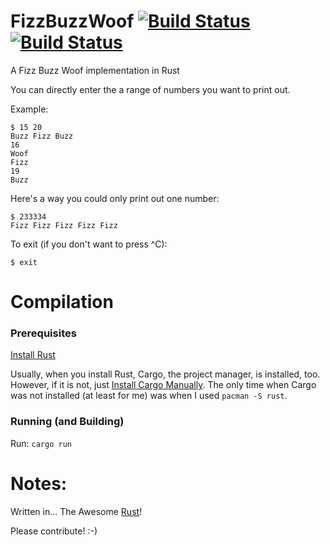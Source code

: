 # FizzBuzzWoof [![Build Status](https://travis-ci.org/Carbon-Labs/FizzBuzzWoof.svg)](https://travis-ci.org/Carbon-Labs/FizzBuzzWoof) [![Build Status](https://dockunit.io/svg/Carbon-Labs/FizzBuzzWoof?master&1448022201550)](https://dockunit.io/projects/Carbon-Labs/FizzBuzzWoof)
A Fizz Buzz Woof implementation in Rust

You can directly enter the a range of numbers you want to print out.

Example:

```
$ 15 20
Buzz Fizz Buzz
16
Woof
Fizz
19
Buzz
```

Here's a way you could only print out one number:

```
$ 233334
Fizz Fizz Fizz Fizz Fizz
```
To exit (if you don't want to press ^C):

```
$ exit
```

# Compilation

### Prerequisites
[Install Rust](https://www.rust-lang.org/downloads.html)


Usually, when you install Rust, Cargo, the project manager, is installed, too. However, if it is not, just [Install Cargo Manually](https://crates.io/install). The only time when Cargo was not installed (at least for me) was when I used `pacman -S rust`.

### Running (and Building)

Run:
```cargo run```

# Notes:
Written in... The Awesome [Rust](https://www.rust-lang.org)!

Please contribute! :-)

